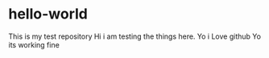 # hello-world
This is my test repository
Hi i am testing the things here. Yo i Love github
Yo its working fine
